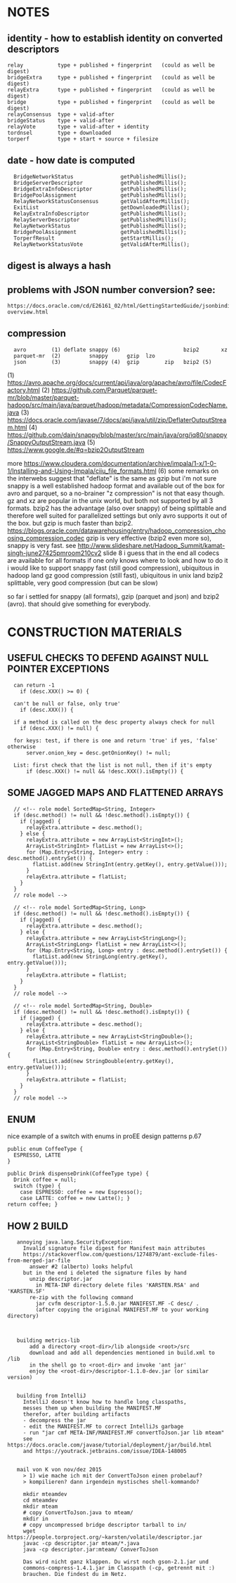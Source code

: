 # NOTES


## identity - how to establish identity on converted descriptors
    
    relay           type + published + fingerprint   (could as well be digest)
    bridgeExtra     type + published + fingerprint   (could as well be digest)
    relayExtra      type + published + fingerprint   (could as well be digest) 
    bridge          type + published + fingerprint   (could as well be digest)
    relayConsensus  type + valid-after 
    bridgeStatus    type + valid-after
    relayVote       type + valid-after + identity
    tordnsel        type + downloaded 
    torperf         type + start + source + filesize
    
## date - how date is computed
  
      BridgeNetworkStatus               getPublishedMillis();
      BridgeServerDescriptor            getPublishedMillis();
      BridgeExtraInfoDescriptor         getPublishedMillis();
      BridgePoolAssignment              getPublishedMillis();
      RelayNetworkStatusConsensus       getValidAfterMillis();
      ExitList                          getDownloadedMillis();
      RelayExtraInfoDescriptor          getPublishedMillis();
      RelayServerDescriptor             getPublishedMillis();
      RelayNetworkStatus                getPublishedMillis();
      BridgePoolAssignment              getPublishedMillis();
      TorperfResult                     getStartMillis();
      RelayNetworkStatusVote            getValidAfterMillis();       
      
## digest is always a hash

## problems with JSON number conversion? see: 
    https://docs.oracle.com/cd/E26161_02/html/GettingStartedGuide/jsonbinding-overview.html

## compression
    
      avro        (1) deflate snappy (6)                    bzip2       xz
      parquet-mr  (2)         snappy      gzip  lzo
      json        (3)         snappy (4)  gzip        zip   bzip2 (5)

   
  (1) https://avro.apache.org/docs/current/api/java/org/apache/avro/file/CodecFactory.html
  (2) https://github.com/Parquet/parquet-mr/blob/master/parquet-hadoop/src/main/java/parquet/hadoop/metadata/CompressionCodecName.java
  (3) https://docs.oracle.com/javase/7/docs/api/java/util/zip/DeflaterOutputStream.html
  (4) https://github.com/dain/snappy/blob/master/src/main/java/org/iq80/snappy/SnappyOutputStream.java
  (5) https://www.google.de/#q=bzip2OutputStream
  
  more 
      https://www.cloudera.com/documentation/archive/impala/1-x/1-0-1/Installing-and-Using-Impala/ciiu_file_formats.html
      (6) some remarks on the interwebs suggest that "deflate" is the same as 
          gzip but i'm not sure
  snappy is a well established hadoop format and available out of the box for 
  avro and parquet, so a no-brainer
  "z compression" is not that easy though. gz and xz are popular in the unix 
  world, but both not supported by all 3 formats. 
  bzip2 has the advantage (also over snappy) of being splittable and therefore 
  well suited for parallelized settings but only avro supports it out of the 
  box.
  but gzip is much faster than bzip2.
    https://blogs.oracle.com/datawarehousing/entry/hadoop_compression_choosing_compression_codec
  gzip is very effective (bzip2 even more so), snappy is very fast.
    see http://www.slideshare.net/Hadoop_Summit/kamat-singh-june27425pmroom210cv2 slide 8
  i guess that in the end all codecs are available for all formats if one only 
  knows where to look and how to do it
  i would like to support
      snappy    fast (still good compression), ubiquitous in hadoop land
      gz        good compression (still fast), ubiquitous in unix land
      bzip2     splittable, very good compression (but can be slow)
       
  so far i settled for snappy (all formats), gzip (parquet and json) and bzip2 
  (avro). that should give something for everybody.
   
   
  
   
# CONSTRUCTION MATERIALS


## USEFUL CHECKS TO DEFEND AGAINST NULL POINTER EXCEPTIONS

      can return -1
        if (desc.XXX() >= 0) {

      can't be null or false, only true'
        if (desc.XXX()) {

      if a method is called on the desc property always check for null
        if (desc.XXX() != null) {

      for keys: test, if there is one and return 'true' if yes, 'false' otherwise
          server.onion_key = desc.getOnionKey() != null;

      List: first check that the list is not null, then if it's empty
          if (desc.XXX() != null && !desc.XXX().isEmpty()) {


## SOME JAGGED MAPS AND FLATTENED ARRAYS

      // <!-- role model SortedMap<String, Integer>
      if (desc.method() != null && !desc.method().isEmpty()) {
        if (jagged) {
          relayExtra.attribute = desc.method();
        } else {
          relayExtra.attribute = new ArrayList<StringInt>();
          ArrayList<StringInt> flatList = new ArrayList<>();
          for (Map.Entry<String, Integer> entry : desc.method().entrySet()) {
            flatList.add(new StringInt(entry.getKey(), entry.getValue()));
          }
          relayExtra.attribute = flatList;
        }
      }
      // role model -->

      // <!-- role model SortedMap<String, Long>
      if (desc.method() != null && !desc.method().isEmpty()) {
        if (jagged) {
          relayExtra.attribute = desc.method();
        } else {
          relayExtra.attribute = new ArrayList<StringLong>();
          ArrayList<StringLong> flatList = new ArrayList<>();
          for (Map.Entry<String, Long> entry : desc.method().entrySet()) {
            flatList.add(new StringLong(entry.getKey(), entry.getValue()));
          }
          relayExtra.attribute = flatList;
        }
      }
      // role model -->

      // <!-- role model SortedMap<String, Double>
      if (desc.method() != null && !desc.method().isEmpty()) {
        if (jagged) {
          relayExtra.attribute = desc.method();
        } else {
          relayExtra.attribute = new ArrayList<StringDouble>();
          ArrayList<StringDouble> flatList = new ArrayList<>();
          for (Map.Entry<String, Double> entry : desc.method().entrySet()) {
            flatList.add(new StringDouble(entry.getKey(), entry.getValue()));
          }
          relayExtra.attribute = flatList;
        }
      }
      // role model -->


## ENUM
  
  nice example of a switch with enums in proEE design patterns p.67
  
    public enum CoffeeType {
      ESPRESSO, LATTE
    }
    
    public Drink dispenseDrink(CoffeeType type) { 
      Drink coffee = null;
      switch (type) {
        case ESPRESSO: coffee = new Espresso();
        case LATTE: coffee = new Latte(); }
    return coffee; }
   
    
## HOW 2 BUILD
        
       annoying java.lang.SecurityException: 
         Invalid signature file digest for Manifest main attributes
         https://stackoverflow.com/questions/1274879/ant-exclude-files-from-merged-jar-file
           answer #2 (alberto) looks helpful
         but in the end i deleted the signature files by hand
           unzip descriptor.jar
             in META-INF directory delete files 'KARSTEN.RSA' and 'KARSTEN.SF'
           re-zip with the following command
             jar cvfm descriptor-1.5.0.jar MANIFEST.MF -C desc/ .
             (after copying the original MANIFEST.MF to your working directory)  
           
   
   
       building metrics-lib
           add a directory <root-dir>/lib alongside <root>/src
           download and add all dependencies mentioned in build.xml to /lib
           in the shell go to <root-dir> and invoke 'ant jar'
           enjoy the <root-dir>/descriptor-1.1.0-dev.jar (or similar version)
   
   
       building from IntelliJ
         IntelliJ doesn't know how to handle long classpaths,
         messes them up when building the MANIFEST.MF
         therefor, after building artifacts
         - decompress the jar
         - edit the MANIFEST.MF to correct IntelliJs garbage
         - run "jar cmf META-INF/MANIFEST.MF convertToJson.jar lib mteam"
         see https://docs.oracle.com/javase/tutorial/deployment/jar/build.html 
         and https://youtrack.jetbrains.com/issue/IDEA-148005
         
         
       mail von K von nov/dez 2015
         > 1) wie mache ich mit der ConvertToJson einen probelauf?
         > kompilieren? dann irgendein mystisches shell-kommando?
         
         mkdir mteamdev
         cd mteamdev
         mkdir mteam
         # copy ConvertToJson.java to mteam/
         mkdir in
         # copy uncompressed bridge descriptor tarball to in/
         wget https://people.torproject.org/~karsten/volatile/descriptor.jar
         javac -cp descriptor.jar mteam/*.java
         java -cp descriptor.jar:mteam/ ConverToJson
         
         Das wird nicht ganz klappen. Du wirst noch gson-2.1.jar und
         commons-compress-1.4.1.jar im Classpath (-cp, getrennt mit :)
         brauchen. Die findest du im Netz.